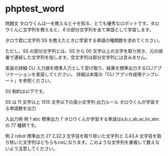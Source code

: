 # phptest_word
問題文
タロウくんは一を教えると十を知る、とても優秀なロボットです。タロウくんに文字列を教えると、その部分文字列を全て単語として学習します。

タロウ君に文字列 SS を教えたときに学習する単語の種類数を求めてください。

ただし、SS の部分文字列とは、SS から 00 文字以上の文字を取り除き、元の順番で連結した文字列を指します。空文字列は部分文字列には含みません。

実装の詳細
CLI
入力値を標準入力として受け取り、結果を標準出力するCLIアプリケーションを実装してください。
詳細は末尾の「CLI アプリ作成用テンプレート」を参照ください。


SS
制約は以下です。

SS は 11 文字以上 1515 文字以下の英小文字列
出力ルール
タロウくんが学習する単語数を出力

入出力例
例 1
abc
標準出力
7
タロウくんが学習する単語はa,b,c,ab,ac,bc,abcの 77 種類です。

例 2
robot
標準出力
27
2,32,3 文字目を取り除いた文字列と 3,43,4 文字目を取り除いた文字列はどちらもrotになります。このような文字列を重複して数えないよう注意してください。
